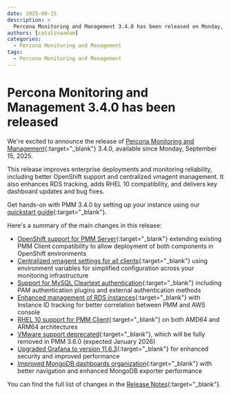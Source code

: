 ```yaml
---
date: 2025-09-15
description: >
  Percona Monitoring and Management 3.4.0 has been released on Monday, September 15, 2025.
authors: [catalinaadam]
categories:
  - Percona Monitoring and Management
tags:
  - Percona Monitoring and Management
---
```


# Percona Monitoring and Management 3.4.0 has been released

<!-- more -->

We're excited to announce the release of [Percona Monitoring and Management](https://docs.percona.com/percona-monitoring-and-management/3/index.html){:target="_blank"} 3.4.0, available since Monday, September 15, 2025. 

This release improves enterprise deployments and monitoring reliability, including better OpenShift support and centralized vmagent management. It also enhances RDS tracking, adds RHEL 10 compatibility, and delivers key dashboard updates and bug fixes.

Get hands-on with PMM 3.4.0 by setting up your instance using our [quickstart guide](https://docs.percona.com/percona-monitoring-and-management/3/quickstart/quickstart.html){:target="_blank"}.

Here's a summary of the main changes in this release:

- [OpenShift support for PMM Server](https://docs.percona.com/percona-monitoring-and-management/3/install-pmm/install-pmm-server/deployment-options/helm/index.html){:target="_blank"} extending existing PMM Client compatibility to allow deployment of both components in OpenShift environments
- [Centralized vmagent settings for all clients](https://docs.percona.com/percona-monitoring-and-management/3/install-pmm/install-pmm-server/deployment-options/docker/env_var.html#configure-vmagent-on-pmm-client){:target="_blank"} using environment variables for simplified configuration across your monitoring infrastructure
- [Support for MySQL Cleartext authentication](https://docs.percona.com/percona-monitoring-and-management/3/install-pmm/install-pmm-client/connect-database/mysql/mysql.html#add-service-to-pmm#__tabbed_8_){:target="_blank"} including PAM authentication plugins and external authentication methods
- [Enhanced management of RDS instances](https://docs.percona.com/percona-monitoring-and-management/3/release-notes/3.4.0.html#enhanced-management-of-rds-instances){:target="_blank"} with Instance ID tracking for better correlation between PMM and AWS console
- [RHEL 10 support for PMM Client](https://docs.percona.com/percona-monitoring-and-management/3/install-pmm/install-pmm-client/package_manager.html){:target="_blank"} on both AMD64 and ARM64 architectures
- [VMware support deprecated](https://docs.percona.com/percona-monitoring-and-management/3/release-notes/3.4.0.html#vmware-support-removed){:target="_blank"}, which will be fully removed in PMM 3.6.0 (expected January 2026)
- [Upgraded Grafana to version 11.6.3](https://docs.percona.com/percona-monitoring-and-management/3/release-notes/3.4.0.html#components-upgrade){:target="_blank"} for enhanced security and improved performance
- [Improved MongoDB dashboards organization](https://docs.percona.com/percona-monitoring-and-management/3/release-notes/3.4.0.html#improvements){:target="_blank"} with better navigation and enhanced MongoDB exporter performance

You can find the full list of changes in the [Release Notes](https://docs.percona.com/percona-monitoring-and-management/3/release-notes/3.4.0.html){:target="_blank"}.